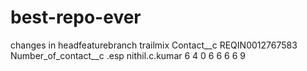 # best-repo-ever
changes in headfeaturebranch trailmix
Contact__c
REQIN0012767583 
Number_of_contact__c
.esp
nithil.c.kumar
6 4 0 6 6 6 6 9

